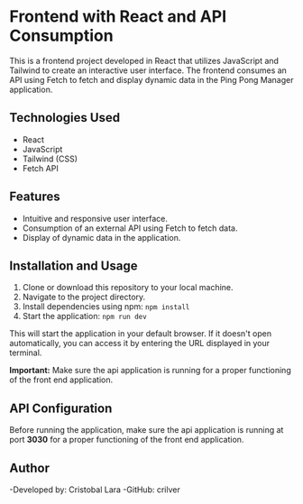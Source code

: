# Frontend with React and API Consumption

This is a frontend project developed in React that utilizes JavaScript and Tailwind to create an interactive user interface. The frontend consumes an API using Fetch to fetch and display dynamic data in the Ping Pong Manager application.

## Technologies Used

- React
- JavaScript
- Tailwind (CSS)
- Fetch API

## Features

- Intuitive and responsive user interface.
- Consumption of an external API using Fetch to fetch data.
- Display of dynamic data in the application.

## Installation and Usage

1. Clone or download this repository to your local machine.
2. Navigate to the project directory.
3. Install dependencies using npm: `npm install`
4. Start the application: `npm run dev`

This will start the application in your default browser. If it doesn't open automatically, you can access it by entering the URL displayed in your terminal.

**Important:** Make sure the api application is running for a proper functioning of the front end application.

## API Configuration

Before running the application, make sure the api application is running at port **3030** for a proper functioning of the front end application.

## Author 

-Developed by: Cristobal Lara
-GitHub: crilver
